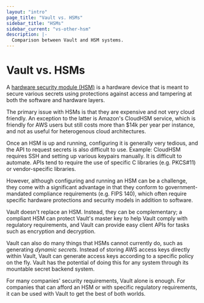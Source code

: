 ```yaml
---
layout: "intro"
page_title: "Vault vs. HSMs"
sidebar_title: "HSMs"
sidebar_current: "vs-other-hsm"
description: |-
  Comparison between Vault and HSM systems.
---
```


# Vault vs. HSMs

A [hardware security module
(HSM)](https://en.wikipedia.org/wiki/Hardware_security_module) is a hardware
device that is meant to secure various secrets using protections against access
and tampering at both the software and hardware layers.

The primary issue with HSMs is that they are expensive and not very cloud
friendly. An exception to the latter is Amazon's CloudHSM service, which is
friendly for AWS users but still costs more than $14k per year per instance,
and not as useful for heterogenous cloud architectures.

Once an HSM is up and running, configuring it is generally very tedious, and
the API to request secrets is also difficult to use. Example: CloudHSM requires
SSH and setting up various keypairs manually. It is difficult to automate. APIs
tend to require the use of specific C libraries (e.g. PKCS#11) or
vendor-specific libraries.

However, although configuring and running an HSM can be a challenge, they come
with a significant advantage in that they conform to government-mandated
compliance requirements (e.g. FIPS 140), which often require specific hardware
protections and security models in addition to software.

Vault doesn't replace an HSM. Instead, they can be complementary; a compliant
HSM can protect Vault's master key to help Vault comply with regulatory
requirements, and Vault can provide easy client APIs for tasks such as
encryption and decryption.

Vault can also do many things that HSMs cannot currently do, such as generating
_dynamic secrets_. Instead of storing AWS access keys directly within Vault,
Vault can generate access keys according to a specific policy on the fly. Vault
has the potential of doing this for any system through its mountable secret
backend system.

For many companies' security requirements, Vault alone is enough. For companies
that can afford an HSM or with specific regulatory requirements, it can be used
with Vault to get the best of both worlds.
